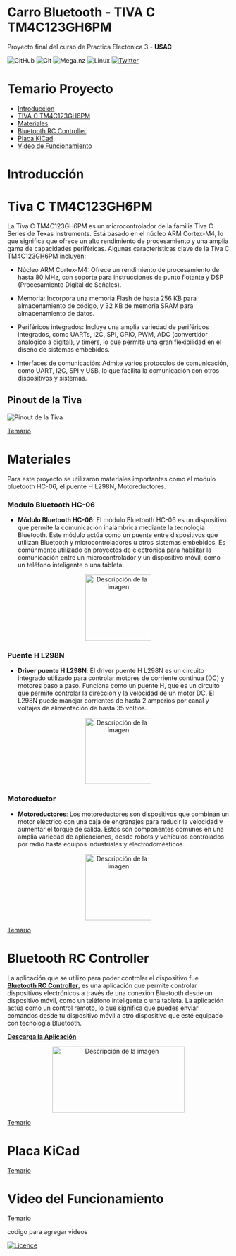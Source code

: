 # Carro Bluetooth - TIVA C TM4C123GH6PM

Proyecto final del curso de Practica Electonica 3 - **USAC**

![GitHub](https://img.shields.io/badge/github-%23121011.svg?style=for-the-badge&logo=github&logoColor=white) ![Git](https://img.shields.io/badge/git-%23F05033.svg?style=for-the-badge&logo=git&logoColor=white) ![Mega.nz](https://img.shields.io/badge/Mega-%23D90007.svg?style=for-the-badge&logo=Mega&logoColor=white) ![Linux](https://img.shields.io/badge/Linux-FCC624?style=for-the-badge&logo=linux&logoColor=black) [![Twitter](https://img.shields.io/badge/Twitter-1DA1F2?style=for-the-badge&logo=twitter&logoColor=white)](https://twitter.com/EmersonPrez15)




# Temario Proyecto

- [Introducción](#introducción)
- [TIVA C TM4C123GH6PM](#tiva-c-tm4c123gh6pm)
- [Materiales](#materiales)
- [Bluetooth RC Controller](#bluetooth-rc-controller)
- [Placa KiCad](#placa-kicad)
- [Video de Funcionamiento](#video-del-funcionamiento)

# Introducción

# Tiva C TM4C123GH6PM

La Tiva C TM4C123GH6PM es un microcontrolador de la familia Tiva C Series de Texas Instruments. Está basado en el núcleo ARM Cortex-M4, lo que significa que ofrece un alto rendimiento de procesamiento y una amplia gama de capacidades periféricas. Algunas características clave de la Tiva C TM4C123GH6PM incluyen:

- Núcleo ARM Cortex-M4: Ofrece un rendimiento de procesamiento de hasta 80 MHz, con soporte para instrucciones de punto flotante y DSP (Procesamiento Digital de Señales).

- Memoria: Incorpora una memoria Flash de hasta 256 KB para almacenamiento de código, y 32 KB de memoria SRAM para almacenamiento de datos.

- Periféricos integrados: Incluye una amplia variedad de periféricos integrados, como UARTs, I2C, SPI, GPIO, PWM, ADC (convertidor analógico a digital), y timers, lo que permite una gran flexibilidad en el diseño de sistemas embebidos.

- Interfaces de comunicación: Admite varios protocolos de comunicación, como UART, I2C, SPI y USB, lo que facilita la comunicación con otros dispositivos y sistemas.

## Pinout de la Tiva

![Pinout de la Tiva](https://arduining.com/wp-content/uploads/2014/04/tiva_c_launchpad_pinout_001b.jpg)

[Temario](#temario-proyecto)

# Materiales

Para este proyecto se utilizaron materiales importantes como el modulo bluetooth HC-06, el puente H L298N, Motoreductores.

### Modulo Bluetooth HC-06

- **Módulo Bluetooth HC-06**:
El módulo Bluetooth HC-06 es un dispositivo que permite la comunicación inalámbrica mediante la tecnología Bluetooth. Este módulo actúa como un puente entre dispositivos que utilizan Bluetooth y microcontroladores u otros sistemas embebidos. Es comúnmente utilizado en proyectos de electrónica para habilitar la comunicación entre un microcontrolador y un dispositivo móvil, como un teléfono inteligente o una tableta.
<div style="text-align:center;">
<img src="https://laelectronica.com.gt/image/cache/catalog/Productos/M%C3%B3dulos/modulo-bluetooth-hc-06-2-1200x1200.jpg" alt="Descripción de la imagen" width="150" height="150" />
</div>

### Puente H L298N

- **Driver puente H L298N**:
El driver puente H L298N es un circuito integrado utilizado para controlar motores de corriente continua (DC) y motores paso a paso. Funciona como un puente H, que es un circuito que permite controlar la dirección y la velocidad de un motor DC. El L298N puede manejar corrientes de hasta 2 amperios por canal y voltajes de alimentación de hasta 35 voltios.
<div style="text-align:center;">
<img src="https://m.media-amazon.com/images/I/61VkNn0PcaL.jpg" alt="Descripción de la imagen" width="150" height="150" />
</div>

### Motoreductor

- **Motoreductores**:
Los motoreductores son dispositivos que combinan un motor eléctrico con una caja de engranajes para reducir la velocidad y aumentar el torque de salida. Estos son componentes comunes en una amplia variedad de aplicaciones, desde robots y vehículos controlados por radio hasta equipos industriales y electrodomésticos.
<div style="text-align:center;">
<img src="https://http2.mlstatic.com/D_NQ_NP_791502-MLM48603564951_122021-O.webp" alt="Descripción de la imagen" width="150" height="150" />
</div>

[Temario](#temario-proyecto)

# Bluetooth RC Controller

La aplicación que se utilizo para poder controlar el dispositivo fue **[Bluetooth RC Controller](https://bluetooth-rc-car.softonic.com/android)**, es una aplicación que permite controlar dispositivos electrónicos a través de una conexión Bluetooth desde un dispositivo móvil, como un teléfono inteligente o una tableta. La aplicación actúa como un control remoto, lo que significa que puedes enviar comandos desde tu dispositivo móvil a otro dispositivo que esté equipado con tecnología Bluetooth.

**[Descarga la Aplicación](https://mega.nz/file/lItFECAC#N41DOoMR8TuIGPPzliTAuHlfmP3obIDxUFIn1bvfIek)**

<div style="text-align:center;">
<img src="https://images.sftcdn.net/images/t_app-cover-l,f_auto/p/4e2b2251-80eb-4e9b-8a72-1dc68041c662/3160506404/bluetooth-rc-car-screenshot.png" alt="Descripción de la imagen" width="300" height="150" />
</div>

[Temario](#temario-proyecto)

# Placa KiCad

[Temario](#temario-proyecto)

# Video del Funcionamiento

[Temario](#temario-proyecto)

codigo para agregar videos

[![Licence](https://img.shields.io/github/license/Ileriayo/markdown-badges?style=for-the-badge)](./LICENSE)

<!--
  <iframe width="560" height="315" src="https://www.youtube.com/embed/HOG0K7A2Ea4" title="YouTube video player"
    frameborder="0" allow="accelerometer; autoplay; clipboard-write; encrypted-media; gyroscope; picture-in-picture"
    allowfullscreen></iframe> -->
